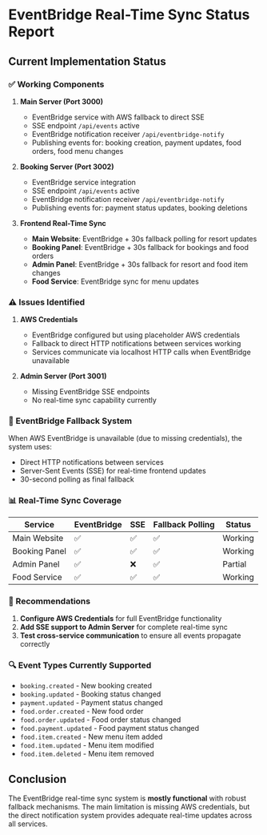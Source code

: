# EventBridge Real-Time Sync Status Report

## Current Implementation Status

### ✅ Working Components

1. **Main Server (Port 3000)**
   - EventBridge service with AWS fallback to direct SSE
   - SSE endpoint `/api/events` active
   - EventBridge notification receiver `/api/eventbridge-notify`
   - Publishing events for: booking creation, payment updates, food orders, food menu changes

2. **Booking Server (Port 3002)**
   - EventBridge service integration
   - SSE endpoint `/api/events` active
   - EventBridge notification receiver `/api/eventbridge-notify`
   - Publishing events for: payment status updates, booking deletions

3. **Frontend Real-Time Sync**
   - **Main Website**: EventBridge + 30s fallback polling for resort updates
   - **Booking Panel**: EventBridge + 30s fallback for bookings and food orders
   - **Admin Panel**: EventBridge + 30s fallback for resort and food item changes
   - **Food Service**: EventBridge sync for menu updates

### ⚠️ Issues Identified

1. **AWS Credentials**
   - EventBridge configured but using placeholder AWS credentials
   - Fallback to direct HTTP notifications between services working
   - Services communicate via localhost HTTP calls when EventBridge unavailable

2. **Admin Server (Port 3001)**
   - Missing EventBridge SSE endpoints
   - No real-time sync capability currently

### 🔧 EventBridge Fallback System

When AWS EventBridge is unavailable (due to missing credentials), the system uses:
- Direct HTTP notifications between services
- Server-Sent Events (SSE) for real-time frontend updates
- 30-second polling as final fallback

### 📊 Real-Time Sync Coverage

| Service | EventBridge | SSE | Fallback Polling | Status |
|---------|-------------|-----|------------------|--------|
| Main Website | ✅ | ✅ | ✅ | Working |
| Booking Panel | ✅ | ✅ | ✅ | Working |
| Admin Panel | ✅ | ❌ | ✅ | Partial |
| Food Service | ✅ | ✅ | ✅ | Working |

### 🚀 Recommendations

1. **Configure AWS Credentials** for full EventBridge functionality
2. **Add SSE support to Admin Server** for complete real-time sync
3. **Test cross-service communication** to ensure all events propagate correctly

### 🔍 Event Types Currently Supported

- `booking.created` - New booking created
- `booking.updated` - Booking status changed
- `payment.updated` - Payment status changed
- `food.order.created` - New food order
- `food.order.updated` - Food order status changed
- `food.payment.updated` - Food payment status changed
- `food.item.created` - New menu item added
- `food.item.updated` - Menu item modified
- `food.item.deleted` - Menu item removed

## Conclusion

The EventBridge real-time sync system is **mostly functional** with robust fallback mechanisms. The main limitation is missing AWS credentials, but the direct notification system provides adequate real-time updates across all services.